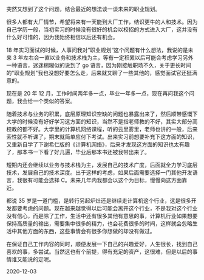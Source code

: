 突然又想到了这个问题，结合最近的想法谈一谈未来的职业规划。

很多人都有大厂情节，希望将来有一天能到大厂工作，结识更牛的人和技术。因为自己学历一般，当初实习的时候没有很好的机会以校招的方式进入大厂，这并没有什么好可惜的，因为我始终相信以后还有机会。

18 年实习面试的时候，人事问我对”职业规划“这个问题有什么想法，我说的是未来 3 年左右会一直以业务和技术栈为主，等有一定积累以后可能会考虑学习另外一种语言，迷迷糊糊似的说到了 go 语言，因为刚接触职场不久，关于更长时间的"职业规划"我也没想好要怎么走，后来就又聊了一些其他的，感觉面试官还挺满意的。

现在是 20 年 12 月，工作时间两年多一点，毕业一年多一点，现在再问我这个问题，我会给一个类似的答案。

随着技术与业务的积累，底层原理知识空缺的问题也暴露出来了，然后顺带感慨下大学的时候没有好好学习这方面的知识，当然不是指老师教的不好，其实大部分高校教的都不好。大学里的计算机网络课程，听的云里雾里，老师也讲的一般，后来索性就不听课了，期末就简单应付下考试。出来实习前想要补充下这方面的知识，又重新自学了下谢希仁版的《计算机网络》，后来才发现这方面的知识也太有趣了，那本书一下看了好几遍，毕业后那本书还被我带出来了。

短期内还会继续以业务与技术栈为主，发展自己的技术广度，后面就全力学习底层技术，发展自己的技术深度。出于这样的考虑，如果后面需要选择一门其他开发语言，我很有可能会选择 C。未来几年内我都会以这个为目标，慢慢向这方面靠近。

都说 35 岁是一道门槛，是转行另起炉灶还是继续走计算机这个行业，这是很多开发都要考虑的问题。现在越来越觉得以后可能会离开这个行业，不是我对这个行业没有信心，而是除了工作，生活中还有很多其他有意思的事，计算机行业如果想要保持高质量的输出，需要集中很多的精力，也会花费很多的时间，这样就会忽略生活中其他方面的东西，这些事情会有很多你想做的却没有做过。

在保证自己工作内容的同时，顺便发展一下自己的兴趣爱好，人生很长，找到自己喜欢的事，多尝试。当然这也有个前提，得有充足的资产，这很难，但是以后的事情谁又能说的定呢。

2020-12-03